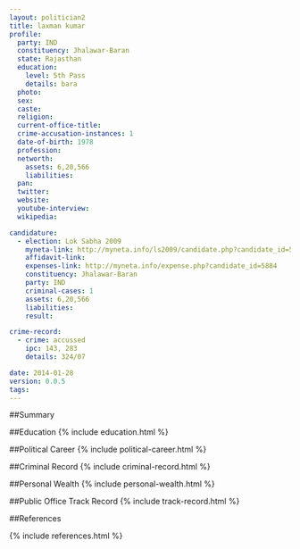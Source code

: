 ```yaml
---
layout: politician2
title: laxman kumar
profile: 
  party: IND
  constituency: Jhalawar-Baran
  state: Rajasthan
  education: 
    level: 5th Pass
    details: bara
  photo: 
  sex: 
  caste: 
  religion: 
  current-office-title: 
  crime-accusation-instances: 1
  date-of-birth: 1978
  profession: 
  networth: 
    assets: 6,20,566
    liabilities: 
  pan: 
  twitter: 
  website: 
  youtube-interview: 
  wikipedia: 

candidature: 
  - election: Lok Sabha 2009
    myneta-link: http://myneta.info/ls2009/candidate.php?candidate_id=5884
    affidavit-link: 
    expenses-link: http://myneta.info/expense.php?candidate_id=5884
    constituency: Jhalawar-Baran 
    party: IND
    criminal-cases: 1
    assets: 6,20,566
    liabilities: 
    result:  

crime-record: 
  - crime: accussed
    ipc: 143, 283
    details: 324/07 

date: 2014-01-28
version: 0.0.5
tags: 
---
```

##Summary


##Education
{% include education.html %}


##Political Career
{% include political-career.html %}


##Criminal Record
{% include criminal-record.html %}


##Personal Wealth
{% include personal-wealth.html %}


##Public Office Track Record
{% include track-record.html %}


##References


{% include references.html %}